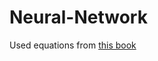 # Neural-Network

Used equations from [this book](http://neuralnetworksanddeeplearning.com/chap1.html)